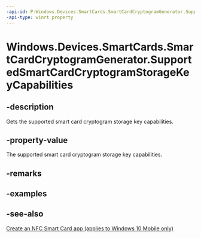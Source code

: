 ```yaml
---
-api-id: P:Windows.Devices.SmartCards.SmartCardCryptogramGenerator.SupportedSmartCardCryptogramStorageKeyCapabilities
-api-type: winrt property
---
```


<!-- Property syntax
public Windows.Foundation.Collections.IVectorView<Windows.Devices.SmartCards.SmartCardCryptogramStorageKeyCapabilities> SupportedSmartCardCryptogramStorageKeyCapabilities { get; }
-->

# Windows.Devices.SmartCards.SmartCardCryptogramGenerator.SupportedSmartCardCryptogramStorageKeyCapabilities

## -description
Gets the supported smart card cryptogram storage key capabilities.

## -property-value
The supported smart card cryptogram storage key capabilities.

## -remarks

## -examples

## -see-also
[Create an NFC Smart Card app (applies to Windows 10 Mobile only)](/windows/uwp/devices-sensors/host-card-emulation)
